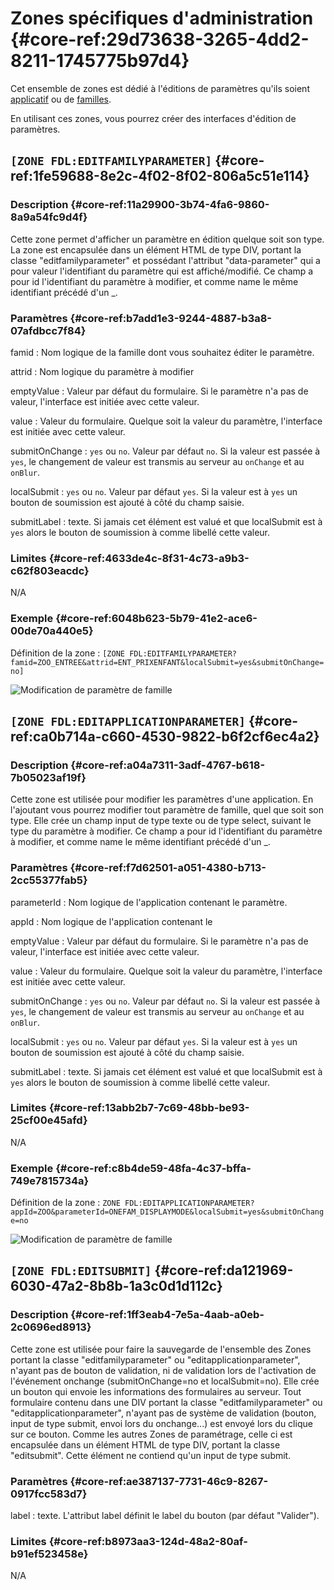 # Zones spécifiques d'administration {#core-ref:29d73638-3265-4dd2-8211-1745775b97d4}

Cet ensemble de zones est dédié à l'éditions de paramètres qu'ils soient 
[applicatif][param_app] ou de [familles][param_fam].

En utilisant ces zones, vous pourrez créer des interfaces d'édition de paramètres.

## `[ZONE FDL:EDITFAMILYPARAMETER]` {#core-ref:1fe59688-8e2c-4f02-8f02-806a5c51e114}

### Description {#core-ref:11a29900-3b74-4fa6-9860-8a9a54fc9d4f}

Cette zone permet d'afficher un paramètre en édition quelque soit son type. La
zone est encapsulée dans un élément HTML de type DIV, portant la classe
"editfamilyparameter" et possédant l'attribut "data-parameter" qui a pour valeur
l'identifiant du paramètre qui est affiché/modifié. Ce champ a pour id
l'identifiant du paramètre à modifier, et comme name le même identifiant précédé
d'un _.

### Paramètres {#core-ref:b7add1e3-9244-4887-b3a8-07afdbcc7f84}

famid
:   Nom logique de la famille dont vous souhaitez éditer le paramètre.

attrid
:   Nom logique du paramètre à modifier

emptyValue
:   Valeur par défaut du formulaire. Si le paramètre n'a pas de valeur, l'interface
    est initiée avec cette valeur.

value
:   Valeur du formulaire. Quelque soit la valeur du paramètre, l'interface est 
    initiée avec cette valeur.

submitOnChange
:   `yes` ou `no`. Valeur par défaut `no`. Si la valeur est passée à `yes`, le 
    changement de valeur est transmis au serveur au `onChange` et au `onBlur`.

localSubmit
:   `yes` ou `no`. Valeur par défaut `yes`. Si la valeur est à `yes` un bouton 
    de soumission est ajouté à côté du champ saisie.

submitLabel
:   texte. Si jamais cet élément est valué et que localSubmit est à `yes` alors
    le bouton de soumission à comme libellé cette valeur.

### Limites {#core-ref:4633de4c-8f31-4c73-a9b3-c62f803eacdc}

N/A

### Exemple {#core-ref:6048b623-5b79-41e2-ace6-00de70a440e5}

Définition de la zone : `[ZONE FDL:EDITFAMILYPARAMETER?famid=ZOO_ENTREE&attrid=ENT_PRIXENFANT&localSubmit=yes&submitOnChange=no]`

![ Modification de paramètre de famille ](images/zones_actions/zone_family_edit.png)

## `[ZONE FDL:EDITAPPLICATIONPARAMETER]` {#core-ref:ca0b714a-c660-4530-9822-b6f2cf6ec4a2}

### Description {#core-ref:a04a7311-3adf-4767-b618-7b05023af19f}

Cette zone est utilisée pour modifier les paramètres d'une application. En
l'ajoutant vous pourrez modifier tout paramètre de famille, quel que soit son
type. Elle crée un champ input de type texte ou de type select, suivant le
type du paramètre à modifier. Ce champ a pour id l'identifiant du paramètre à
modifier, et comme name le même identifiant précédé d'un _.

### Paramètres {#core-ref:f7d62501-a051-4380-b713-2cc55377fab5}

parameterId
:   Nom logique de l'application contenant le paramètre.

appId
:   Nom logique de l'application contenant le 

emptyValue
:   Valeur par défaut du formulaire. Si le paramètre n'a pas de valeur, l'interface
    est initiée avec cette valeur.

value
:   Valeur du formulaire. Quelque soit la valeur du paramètre, l'interface est 
    initiée avec cette valeur.

submitOnChange
:   `yes` ou `no`. Valeur par défaut `no`. Si la valeur est passée à `yes`, le 
    changement de valeur est transmis au serveur au `onChange` et au `onBlur`.

localSubmit
:   `yes` ou `no`. Valeur par défaut `yes`. Si la valeur est à `yes` un bouton 
    de soumission est ajouté à côté du champ saisie.

submitLabel
:   texte. Si jamais cet élément est valué et que localSubmit est à `yes` alors
    le bouton de soumission à comme libellé cette valeur.

### Limites {#core-ref:13abb2b7-7c69-48bb-be93-25cf00e45afd}

N/A

### Exemple {#core-ref:c8b4de59-48fa-4c37-bffa-749e7815734a}

Définition de la zone : `ZONE FDL:EDITAPPLICATIONPARAMETER?appId=ZOO&parameterId=ONEFAM_DISPLAYMODE&localSubmit=yes&submitOnChange=no`

![ Modification de paramètre de famille ](images/zones_actions/zone_application_edit.png)

## `[ZONE FDL:EDITSUBMIT]` {#core-ref:da121969-6030-47a2-8b8b-1a3c0d1d112c}

### Description {#core-ref:1ff3eab4-7e5a-4aab-a0eb-2c0696ed8913}

Cette zone est utilisée pour faire la sauvegarde de l'ensemble des Zones portant
la classe "editfamilyparameter" ou "editapplicationparameter", n'ayant pas de
bouton de validation, ni de validation lors de l'activation de l'événement
onchange (submitOnChange=no et localSubmit=no).   Elle crée un bouton qui envoie
les informations des formulaires au serveur. Tout formulaire contenu dans une
DIV portant la classe "editfamilyparameter" ou "editapplicationparameter",
n'ayant pas de système de validation (bouton, input de type submit, envoi lors
du onchange...) est envoyé lors du clique sur ce bouton. Comme les autres Zones
de paramétrage, celle ci est encapsulée dans un élément HTML de type DIV,
portant la classe "editsubmit". Cette élément ne contiend qu'un input de type
submit.

### Paramètres {#core-ref:ae387137-7731-46c9-8267-0917fcc583d7}

label
:    texte. L'attribut label définit le label du bouton (par défaut "Valider").

### Limites {#core-ref:b8973aa3-124d-48a2-80af-b91ef523458e}

N/A

<!-- link -->

[param_app]:        #core-ref:1c9a8c60-f102-4ff3-951b-a6faefcaf99f
[param_fam]:        #core-ref:4595c8e7-5002-4dbc-b6bb-882b4123efd8
